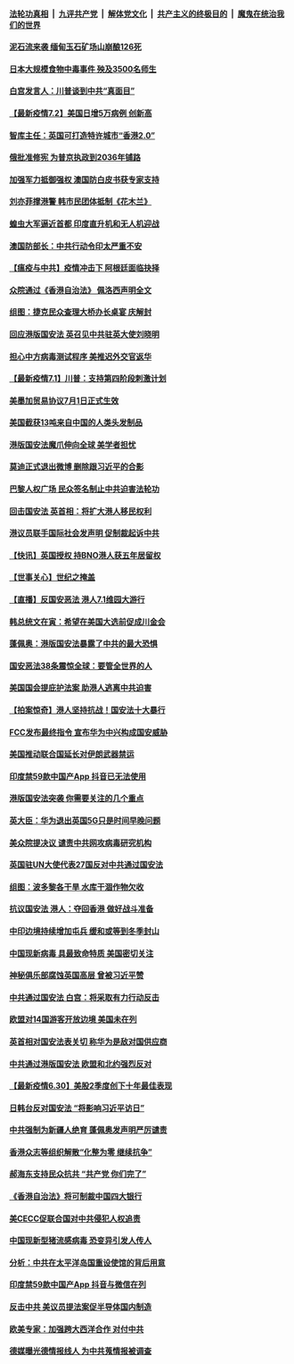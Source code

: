 ####  [法轮功真相](../../../../basic/blob/master/README.md?t=07030002) &nbsp;|&nbsp; [九评共产党](../../../../9ping.md/blob/master/README.md?t=07030002) &nbsp;|&nbsp; [解体党文化](../../../../jtdwh.md/blob/master/README.md?t=07030002)  &nbsp;|&nbsp; [共产主义的终极目的](../../../../gczydzjmd.md/blob/master/README.md?t=07030002) &nbsp;|&nbsp; [魔鬼在统治我们的世界](../../../../mgztzwmdsj.md/blob/master/README.md?t=07030002) 

#### [泥石流来袭 缅甸玉石矿场山崩酿126死](../pages/nsc418/n12227900.md?t=07030002) 

#### [日本大规模食物中毒事件 殃及3500名师生](../pages/nsc418/n12227855.md?t=07030002) 

#### [白宫发言人：川普谈到中共“真面目”](../pages/nsc418/n12227638.md?t=07030002) 

#### [【最新疫情7.2】美国日增5万病例 创新高](../pages/nsc418/n12225896.md?t=07030002) 

#### [智库主任：英国可打造特许城市“香港2.0”](../pages/nsc418/n12227010.md?t=07030002) 

#### [俄批准修宪 为普京执政到2036年铺路](../pages/nsc418/n12226978.md?t=07030002) 

#### [加强军力抵御强权 澳国防白皮书获专家支持](../pages/nsc418/n12226240.md?t=07030002) 

#### [刘亦菲撑港警 韩市民团体抵制《花木兰》](../pages/nsc418/n12226849.md?t=07030002) 

#### [蝗虫大军逼近首都 印度直升机和无人机迎战](../pages/nsc418/n12226447.md?t=07030002) 

#### [澳国防部长：中共行动令印太严重不安](../pages/nsc418/n12226619.md?t=07030002) 

#### [【瘟疫与中共】疫情冲击下 阿根廷面临抉择](../pages/nsc418/n12226223.md?t=07030002) 

#### [众院通过《香港自治法》 佩洛西声明全文](../pages/nsc418/n12226260.md?t=07030002) 

#### [组图：捷克民众查理大桥办长桌宴 庆解封](../pages/nsc418/n12223990.md?t=07030002) 

#### [回应港版国安法 英召见中共驻英大使刘晓明](../pages/nsc418/n12225641.md?t=07030002) 

#### [担心中方病毒测试程序 美推迟外交官返华](../pages/nsc418/n12225504.md?t=07030002) 

#### [【最新疫情7.1】川普：支持第四阶段刺激计划](../pages/nsc418/n12223137.md?t=07030002) 

#### [美墨加贸易协议7月1日正式生效](../pages/nsc418/n12225352.md?t=07030002) 

#### [美国截获13吨来自中国的人类头发制品](../pages/nsc418/n12225251.md?t=07030002) 

#### [港版国安法魔爪伸向全球 美学者担忧](../pages/nsc418/n12225012.md?t=07030002) 

#### [莫迪正式退出微博 删除跟习近平的合影](../pages/nsc418/n12225068.md?t=07030002) 

#### [巴黎人权广场 民众签名制止中共迫害法轮功](../pages/nsc418/n12221674.md?t=07030002) 

#### [回击国安法 英首相：将扩大港人移民权利](../pages/nsc418/n12224764.md?t=07030002) 

#### [港议员联手国际社会发声明 促制裁起诉中共](../pages/nsc418/n12224652.md?t=07030002) 

#### [【快讯】英国授权 持BNO港人获五年居留权](../pages/nsc418/n12224889.md?t=07030002) 

#### [【世事关心】世纪之掩盖](../pages/nsc418/n12223498.md?t=07030002) 

#### [【直播】反国安恶法 港人7.1维园大游行](../pages/nsc418/n12219819.md?t=07030002) 

#### [韩总统文在寅：希望在美国大选前促成川金会](../pages/nsc418/n12224373.md?t=07030002) 

#### [蓬佩奥：港版国安法暴露了中共的最大恐惧](../pages/nsc418/n12224268.md?t=07030002) 

#### [国安恶法38条震惊全球：要管全世界的人](../pages/nsc418/n12224164.md?t=07030002) 

#### [美国国会提庇护法案 助港人逃离中共迫害](../pages/nsc418/n12223603.md?t=07030002) 

#### [【拍案惊奇】港人坚持抗战！国安法十大暴行](../pages/nsc418/n12223602.md?t=07030002) 

#### [FCC发布最终指令 宣布华为中兴构成国安威胁](../pages/nsc418/n12222824.md?t=07030002) 

#### [美国推动联合国延长对伊朗武器禁运](../pages/nsc418/n12223133.md?t=07030002) 

#### [印度禁59款中国产App 抖音已无法使用](../pages/nsc418/n12223148.md?t=07030002) 

#### [港版国安法突袭 你需要关注的几个重点](../pages/nsc418/n12222881.md?t=07030002) 

#### [英大臣：华为退出英国5G只是时间早晚问题](../pages/nsc418/n12223030.md?t=07030002) 

#### [美众院提决议 谴责中共网攻病毒研究机构](../pages/nsc418/n12223006.md?t=07030002) 

#### [英国驻UN大使代表27国反对中共通过国安法](../pages/nsc418/n12222760.md?t=07030002) 

#### [组图：波多黎各干旱 水库干涸作物欠收](../pages/nsc418/n12221649.md?t=07030002) 

#### [抗议国安法 港人：夺回香港 做好战斗准备](../pages/nsc418/n12222716.md?t=07030002) 

#### [中印边境持续增加屯兵 缓和或等到冬季封山](../pages/nsc418/n12222557.md?t=07030002) 

#### [中国现新病毒 具最致命特质 美国密切关注](../pages/nsc418/n12222596.md?t=07030002) 

#### [神秘俱乐部腐蚀英国高层 曾被习近平赞](../pages/nsc418/n12222573.md?t=07030002) 

#### [中共通过国安法 白宫：将采取有力行动反击](../pages/nsc418/n12222567.md?t=07030002) 

#### [欧盟对14国游客开放边境 美国未在列](../pages/nsc418/n12222348.md?t=07030002) 

#### [英首相对国安法表关切 称华为是敌对国供应商](../pages/nsc418/n12222449.md?t=07030002) 

#### [中共通过港版国安法 欧盟和北约强烈反对](../pages/nsc418/n12222076.md?t=07030002) 

#### [【最新疫情6.30】美股2季度创下十年最佳表现](../pages/nsc418/n12220711.md?t=07030002) 

#### [日韩台反对国安法 “将影响习近平访日”](../pages/nsc418/n12221801.md?t=07030002) 

#### [中共强制为新疆人绝育 蓬佩奥发声明严厉谴责](../pages/nsc418/n12221779.md?t=07030002) 

#### [香港众志等组织解散“化整为零 继续抗争”](../pages/nsc418/n12221597.md?t=07030002) 

#### [郝海东支持民众抗共 “共产党 你们完了”](../pages/nsc418/n12221534.md?t=07030002) 

#### [《香港自治法》将可制裁中国四大银行](../pages/nsc418/n12221322.md?t=07030002) 

#### [美CECC促联合国对中共侵犯人权追责](../pages/nsc418/n12221191.md?t=07030002) 

#### [中国现新型猪流感病毒 恐变异引发人传人](../pages/nsc418/n12220958.md?t=07030002) 

#### [分析：中共在太平洋岛国重设使馆的背后用意](../pages/nsc418/n12220282.md?t=07030002) 

#### [印度禁59款中国产App 抖音与微信在列](../pages/nsc418/n12220539.md?t=07030002) 

#### [反击中共  美议员提法案促半导体国内制造](../pages/nsc418/n12220479.md?t=07030002) 

#### [欧美专家：加强跨大西洋合作 对付中共](../pages/nsc418/n12220420.md?t=07030002) 

#### [德媒曝光德情报线人 为中共蒐情报被调查](../pages/nsc418/n12219959.md?t=07030002) 

